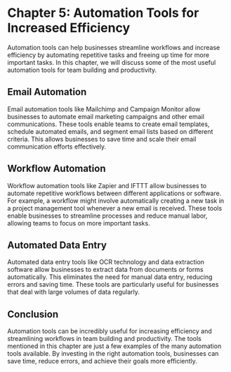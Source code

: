 Chapter 5: Automation Tools for Increased Efficiency
====================================================

Automation tools can help businesses streamline workflows and increase efficiency by automating repetitive tasks and freeing up time for more important tasks. In this chapter, we will discuss some of the most useful automation tools for team building and productivity.

Email Automation
----------------

Email automation tools like Mailchimp and Campaign Monitor allow businesses to automate email marketing campaigns and other email communications. These tools enable teams to create email templates, schedule automated emails, and segment email lists based on different criteria. This allows businesses to save time and scale their email communication efforts effectively.

Workflow Automation
-------------------

Workflow automation tools like Zapier and IFTTT allow businesses to automate repetitive workflows between different applications or software. For example, a workflow might involve automatically creating a new task in a project management tool whenever a new email is received. These tools enable businesses to streamline processes and reduce manual labor, allowing teams to focus on more important tasks.

Automated Data Entry
--------------------

Automated data entry tools like OCR technology and data extraction software allow businesses to extract data from documents or forms automatically. This eliminates the need for manual data entry, reducing errors and saving time. These tools are particularly useful for businesses that deal with large volumes of data regularly.

Conclusion
----------

Automation tools can be incredibly useful for increasing efficiency and streamlining workflows in team building and productivity. The tools mentioned in this chapter are just a few examples of the many automation tools available. By investing in the right automation tools, businesses can save time, reduce errors, and achieve their goals more efficiently.

